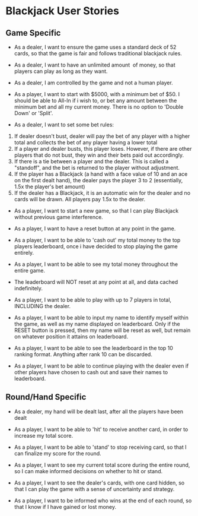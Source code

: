 # Blackjack User Stories


## Game Specific

* As a dealer,  I want to ensure the game uses a standard deck of 52 cards, so that the game is fair and follows traditional blackjack rules.

* As a dealer, I want to have an unlimited amount  of money, so that players can play as long as they want.

* As a dealer, I am controlled by the game and not a human player.

* As a player, I want to start with $5000, with a minimum bet of $50. I should be able to All-In if i wish to, or bet any amount between the minimum bet and all my current money. There is no option to 'Double Down' or 'Split'.

* As a dealer, I want to set some bet rules:
1. If dealer doesn't bust, dealer will pay the bet of any player with a higher total and collects the bet of any player having a lower total
2. If a player and dealer busts, this player loses. However, if there are other players that do not bust, they win and their bets paid out accordingly.
3. If there is a tie between a player and the dealer. This is called a "standoff", and the bet is returned to the player without adjustment.
4. If the player has a Blackjack (a hand with a face value of 10 and an ace on the first dealt hand), the dealer pays the player 3 to 2 (essentially, 1.5x the player's bet amount)
5. If the dealer has a Blackjack, it is an automatic win for the dealer and no cards will be drawn. All players pay 1.5x to the dealer.

* As a player, I want to start a new game, so that I can play Blackjack without previous game interference.

* As a player, I want to have a reset button at any point in the game.

* As a player, I want to be able to 'cash out' my total money to the top players leaderboard, once i have decided to stop playing the game entirely.

* As a player, I want to be able to see my total money throughout the entire game.

* The leaderboard will NOT reset at any point at all, and data cached indefinitely.

* As a player, I want to be able to play with up to 7 players in total, INCLUDING the dealer.

* As a player, I want to be able to input my name to identify myself within the game, as well as my name displayed on leaderboard. Only if the RESET button is pressed, then my name will be reset as well, but remain on whatever position it attains on leaderboard.

* As a player, I want to be able to see the leaderboard in the top 10 ranking format. Anything after rank 10 can be discarded.

* As a player, I want to be able to continue playing with the dealer even if other players have chosen to cash out and save their names to leaderboard.


## Round/Hand Specific

* As a dealer, my hand will be dealt last, after all the players have been dealt

* As a player, I want to be able to 'hit' to receive another card, in order to increase my total score.

* As a player, I want to be able to 'stand' to stop receiving card, so that I can finalize my score for the round.

* As a player, I want to see my current total score during the entire round, so I can make informed decisions on whether to hit or stand.

* As a player, I want to see the dealer's cards, with one card hidden, so that I can play the game with a sense of uncertainty and strategy.

* As a player, I want to be informed who wins at the end of each round, so that I know if I have gained or lost money.